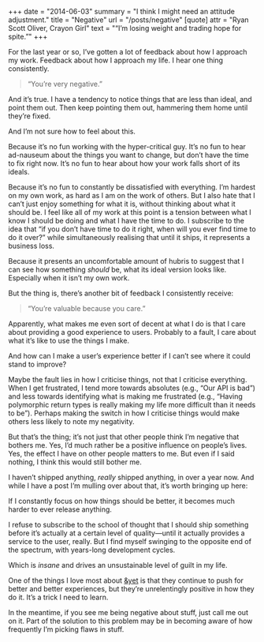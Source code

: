 +++
date = "2014-06-03"
summary = "I think I might need an attitude adjustment."
title = "Negative"
url = "/posts/negative"
[quote]
attr = "Ryan Scott Oliver, Crayon Girl"
text = "“I’m losing weight and trading hope for spite.”"
+++

For the last year or so, I’ve gotten a lot of feedback about how I approach my work. Feedback about how I approach my life. I hear one thing consistently.

> “You’re very negative.”

And it’s true. I have a tendency to notice things that are less than ideal, and point them out. Then keep pointing them out, hammering them home until they’re fixed.

And I’m not sure how to feel about this.

Because it’s no fun working with the hyper-critical guy. It’s no fun to hear ad-nauseum about the things you want to change, but don’t have the time to fix right now. It’s no fun to hear about how your work falls short of its ideals.

Because it’s no fun to constantly be dissatisfied with everything. I’m hardest on my own work, as hard as I am on the work of others. But I also hate that I can’t just enjoy something for what it is, without thinking about what it should be. I feel like all of my work at this point is a tension between what I know I should be doing and what I have the time to do. I subscribe to the idea that “if you don’t have time to do it right, when will you ever find time to do it over?” while simultaneously realising that until it ships, it represents a business loss.

Because it presents an uncomfortable amount of hubris to suggest that I can see how something _should_ be, what its ideal version looks like. Especially when it isn’t my own work.

But the thing is, there’s another bit of feedback I consistently receive:

> “You’re valuable because you care.”

Apparently, what makes me even sort of decent at what I do is that I care about providing a good experience to users. Probably to a fault, I care about what it’s like to use the things I make.

And how can I make a user’s experience better if I can’t see where it could stand to improve?

Maybe the fault lies in how I criticise things, not that I criticise everything. When I get frustrated, I tend more towards absolutes (e.g., “Our API is bad”) and less towards identifying what is making me frustrated (e.g., “Having polymorphic return types is really making my life more difficult than it needs to be”). Perhaps making the switch in how I criticise things would make others less likely to note my negativity.

But that’s the thing; it’s not just that other people think I’m negative that bothers me. Yes, I’d much rather be a positive influence on people’s lives. Yes, the effect I have on other people matters to me. But even if I said nothing, I think this would still bother me.

I haven’t shipped anything, _really_ shipped anything, in over a year now. And while I have a post I’m mulling over about that, it’s worth bringing up here:

If I constantly focus on how things should be better, it becomes much harder to ever release anything.

I refuse to subscribe to the school of thought that I should ship something before it’s actually at a certain level of quality—until it actually provides a service to the user, really. But I find myself swinging to the opposite end of the spectrum, with years-long development cycles.

Which is _insane_ and drives an unsustainable level of guilt in my life.

One of the things I love most about [&yet](http://andyet.com) is that they continue to push for better and better experiences, but they’re unrelentingly positive in how they do it. It’s a trick I need to learn.

In the meantime, if you see me being negative about stuff, just call me out on it. Part of the solution to this problem may be in becoming aware of how frequently I’m picking flaws in stuff.
